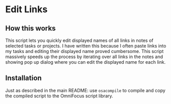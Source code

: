 # Edit Links

## How this works

This script lets you quickly edit displayed names of all links in notes of
selected tasks or projects. I have written this because I often paste links
into my tasks and editing their displayed name proved cumbersome. This script
massively speeds up the process by iterating over all links in the notes and
showing pop up dialog where you can edit the displayed name for each link.

## Installation

Just as described in the main README: use `osacompile` to compile and copy the
compiled script to the OmniFocus script library.
